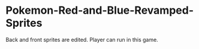 # Pokemon-Red-and-Blue-Revamped-Sprites
Back and front sprites are edited.  Player can run in this game.  
